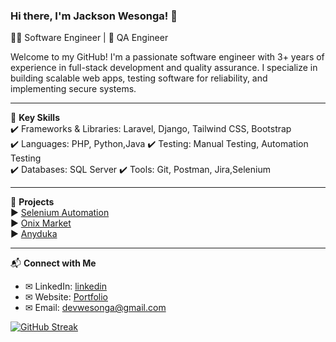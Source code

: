 ### Hi there, I'm Jackson Wesonga! 👋  
👨‍💻 Software Engineer | 🧪 QA Engineer  

Welcome to my GitHub! I'm a passionate software engineer with 3+ years of experience in full-stack development and quality assurance. I specialize in building scalable web apps, testing software for reliability, and implementing secure systems.  

---

🌟 **Key Skills**  
 ✔️ Frameworks & Libraries: Laravel, Django, Tailwind CSS, Bootstrap  
 ✔️ Languages: PHP, Python,Java
 ✔️ Testing: Manual Testing, Automation Testing  
 ✔️ Databases: SQL Server
 ✔️ Tools: Git, Postman, Jira,Selenium 
 

---

🚀 **Projects**  
▶️ [Selenium Automation](https://github.com/dev-wesonga/selenium-automation)  
▶️ [Onix Market](https://onix-market.com/)  
▶️ [Anyduka ](https://anyduka.com/)  

---

📬 **Connect with Me**  
- ✉ LinkedIn: [linkedin](https://www.linkedin.com/in/jw-2301b2356)  
- ✉ Website: [Portfolio](https://dev-wesonga.github.io)  
- ✉ Email: devwesonga@gmail.com 


[![GitHub Streak](https://streak-stats.demolab.com/?user=dev-wesonga)](https://git.io/streak-stats)
